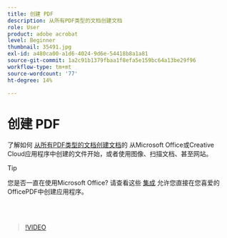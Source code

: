 ```yaml
---
title: 创建 PDF
description: 从所有PDF类型的文档创建文档
role: User
product: adobe acrobat
level: Beginner
thumbnail: 35491.jpg
exl-id: a480ca00-a1d6-4024-9d6e-54418b8a1a81
source-git-commit: 1a2c91b1379fbaa1f8efa5e159bc64a13be29f96
workflow-type: tm+mt
source-wordcount: '77'
ht-degree: 14%

---
```


# 创建 PDF

了解如何 [从所有PDF类型的文档创建文档](https://www.adobe.com/acrobat/online/convert-pdf.html)的 从Microsoft Office或Creative Cloud应用程序中创建的文件开始，或者使用图像、扫描文档、甚至网站。

>[!TIP]
>
>您是否一直在使用Microsoft Office? 请查看这些 [集成](../integrate/integrate-overview.md#microsoft) 允许您直接在您喜爱的OfficePDF中创建应用程序。

<br> 

>[!VIDEO](https://video.tv.adobe.com/v/35491?hidetitle=true)